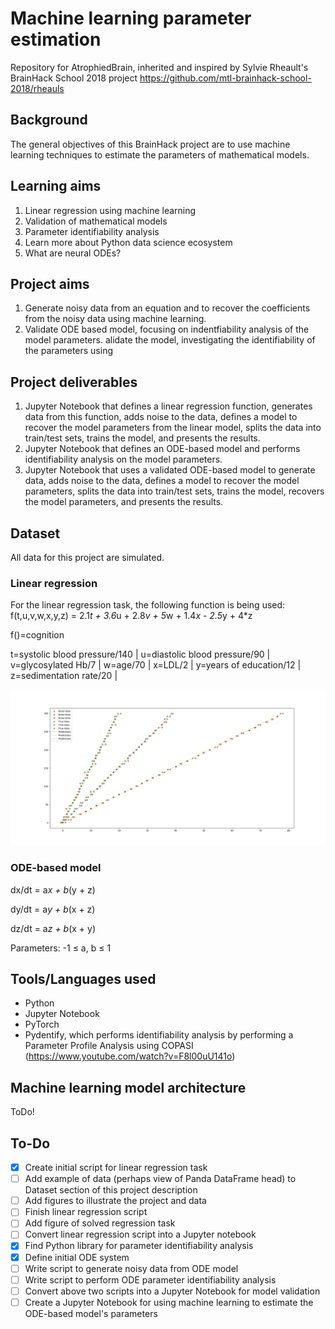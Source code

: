 # Machine learning parameter estimation
Repository for AtrophiedBrain, inherited and inspired by Sylvie Rheault's BrainHack School 2018 project https://github.com/mtl-brainhack-school-2018/rheauls

## Background
The general objectives of this BrainHack project are to use machine learning techniques to estimate the parameters of mathematical models.

## Learning aims
1. Linear regression using machine learning
2. Validation of mathematical models
3. Parameter identifiability analysis
4. Learn more about Python data science ecosystem
5. What are neural ODEs?

## Project aims
1. Generate noisy data from an equation and to recover the coefficients from the noisy data using machine learning.
2. Validate ODE based model, focusing on indentfiability analysis of the model parameters.
alidate the model, investigating the identifiability of the parameters using 

## Project deliverables
1. Jupyter Notebook that defines a linear regression function, generates data from this function, adds noise to the data, defines a model to recover the model parameters from the linear model, splits the data into train/test sets, trains the model, and presents the results.
2. Jupyter Notebook that defines an ODE-based model and performs identifiability analysis on the model parameters.
3. Jupyter Notebook that uses a validated ODE-based model to generate data, adds noise to the data, defines a model to recover the model parameters, splits the data into train/test sets, trains the model, recovers the model parameters, and presents the results.

## Dataset
All data for this project are simulated. 

### Linear regression
For the linear regression task, the following function is being used:
   f(t,u,v,w,x,y,z) = 2.1*t + 3.6*u + 2.8*v + 5*w + 1.4*x - 2.5*y + 4*z
   
   f()=cognition
   
   t=systolic blood pressure/140 | u=diastolic blood pressure/90 | v=glycosylated Hb/7 | w=age/70 | x=LDL/2 | y=years of education/12 | z=sedimentation rate/20 |   
   
![Linear Regression](https://raw.githubusercontent.com/mtl-brainhack-school-2019/AtrophiedBrain-machine-learning-parameter-estimation/master/figures/linear_regression.png)
   
### ODE-based model
dx/dt = a*x + b*(y + z)

dy/dt = a*y + b*(x + z)

dz/dt = a*z + b*(x + y)

Parameters: -1  	&#8804; a, b  	&#8804; 1 

## Tools/Languages used
- Python
- Jupyter Notebook
- PyTorch
- Pydentify, which performs identifiability analysis by performing a Parameter Profile Analysis using COPASI (https://www.youtube.com/watch?v=F8l00uU141o)

## Machine learning model architecture
ToDo!

## To-Do
- [X] Create initial script for linear regression task
- [ ] Add example of data (perhaps view of Panda DataFrame head) to Dataset section of this project description
- [ ] Add figures to illustrate the project and data
- [ ] Finish linear regression script
- [ ] Add figure of solved regression task
- [ ] Convert linear regression script into a Jupyter notebook
- [X] Find Python library for parameter identifiability analysis
- [X] Define initial ODE system
- [ ] Write script to generate noisy data from ODE model
- [ ] Write script to perform ODE parameter identifiability analysis
- [ ] Convert above two scripts into a Jupyter Notebook for model validation
- [ ] Create a Jupyter Notebook for using machine learning to estimate the ODE-based model's parameters
